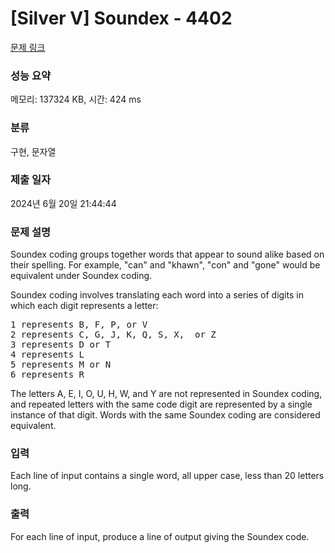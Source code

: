 # [Silver V] Soundex - 4402 

[문제 링크](https://www.acmicpc.net/problem/4402) 

### 성능 요약

메모리: 137324 KB, 시간: 424 ms

### 분류

구현, 문자열

### 제출 일자

2024년 6월 20일 21:44:44

### 문제 설명

<p>Soundex coding groups together words that appear to sound alike based on their spelling. For example, "can" and "khawn", "con" and "gone" would be equivalent under Soundex coding.</p>

<p>Soundex coding involves translating each word into a series of digits in which each digit represents a letter:</p>

<pre>1 represents B, F, P, or V
2 represents C, G, J, K, Q, S, X,  or Z
3 represents D or T
4 represents L
5 represents M or N
6 represents R</pre>

<p>The letters A, E, I, O, U, H, W, and Y are not represented in Soundex coding, and repeated letters with the same code digit are represented by a single instance of that digit. Words with the same Soundex coding are considered equivalent.</p>

### 입력 

 <p>Each line of input contains a single word, all upper case, less than 20 letters long.</p>

### 출력 

 <p>For each line of input, produce a line of output giving the Soundex code.</p>

